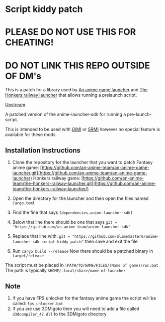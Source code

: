 # Script kiddy patch

# PLEASE DO NOT USE THIS FOR CHEATING!

# DO NOT LINK THIS REPO OUTSIDE OF DM's

This is a patch for a library used by [An anime game launcher](https://github.com/an-anime-team/an-anime-game-launcher) and [The Honkers railway launcher](https://github.com/an-anime-team/the-honkers-railway-launcher) that allows running a prelaunch script.

[Upstream](https://github.com/an-anime-team/anime-launcher-sdk)

A patched version of the anime-launcher-sdk for running a pre-launch-script.

This is intended to be used with [GIMI](https://github.com/SilentNightSound/GI-Model-Importer) or [SRMI](https://github.com/SilentNightSound/SR-Model-Importer) however no special feature is available for these mods.

## Installation Instructions
1.  Clone the repository for the launcher that you want to patch
    Fantasy anime game:   [https://github.com/an-anime-team/an-anime-game-launcher.git](https://github.com/an-anime-team/an-anime-game-launcher)
    Honkers railway game: [https://github.com/an-anime-team/the-honkers-railway-launcher.git](https://github.com/an-anime-team/the-honkers-railway-launcher/)

2.  Open the directory for the launcher and then open the files named ``Cargo.toml``
3.  Find the fine that says ``[dependencies.anime-launcher-sdk]``
4.  Below that line there should be one that says ``git = "https://github.com/an-anime-team/anime-launcher-sdk"``
5.  Replace that line with: ``git = "https://github.com/Slimemaster0/anime-launcher-sdk-script-kiddy-patch"`` then save and exit the file
6.  Run ``cargo build --release``
Now there should be a patched binary in ``target/release``

The script must be placed in ``(PATH/TO/GAME/FILES/(Name of game)/run.bat``
The path is typically ``$HOME/.local/share/name-of-launcher``

## Note
1. If you have FPS unlocker for the fantasy anime game the script will be called: ``fps_unlocker.bat``
2. If you are use 3DMigoto then you will need to add a file called ``d3dcompiler_47.dll`` to the 3DMigoto directory
